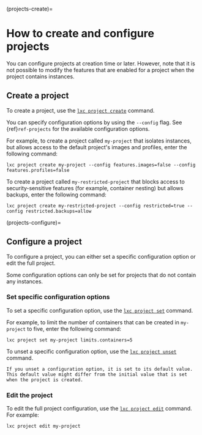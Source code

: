(projects-create)=
# How to create and configure projects

You can configure projects at creation time or later.
However, note that it is not possible to modify the features that are enabled for a project when the project contains instances.

## Create a project

To create a project, use the [`lxc project create`](incus_project_create.md) command.

You can specify configuration options by using the `--config` flag.
See {ref}`ref-projects` for the available configuration options.

For example, to create a project called `my-project` that isolates instances, but allows access to the default project's images and profiles, enter the following command:

    lxc project create my-project --config features.images=false --config features.profiles=false

To create a project called `my-restricted-project` that blocks access to security-sensitive features (for example, container nesting) but allows backups, enter the following command:

    lxc project create my-restricted-project --config restricted=true --config restricted.backups=allow

(projects-configure)=
## Configure a project

To configure a project, you can either set a specific configuration option or edit the full project.

Some configuration options can only be set for projects that do not contain any instances.

### Set specific configuration options

To set a specific configuration option, use the [`lxc project set`](incus_project_set.md) command.

For example, to limit the number of containers that can be created in `my-project` to five, enter the following command:

    lxc project set my-project limits.containers=5

To unset a specific configuration option, use the [`lxc project unset`](incus_project_unset.md) command.

```{note}
If you unset a configuration option, it is set to its default value.
This default value might differ from the initial value that is set when the project is created.
```

### Edit the project

To edit the full project configuration, use the [`lxc project edit`](incus_project_edit.md) command.
For example:

    lxc project edit my-project
